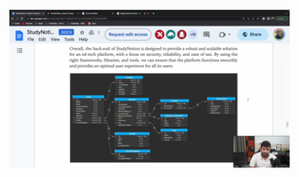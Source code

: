 <!-- eneter email -> clickonresetPassword -> checkyouremail -> take a link of reseting a password

new account = email verficatiion ke liye OTP verify karenge tabhi signup hoga

Login -< email, password>

SignupPage -  <name, lastname, email, number, 2 password > -> Email OTP verify -> create account

same for Student and Instruter both

OTP model mei email bhejna hai DB ke entry hone se pahle mei bhejna chahta hu jiske liye mujhe pre save hook karna padega

<-----^---------video-1----------^-------> 
<!-- <---------------video-2------------------![forget Password](image.png)# Study-Notion-Project -->
![Flow Dig](image-1.png)